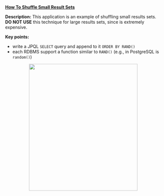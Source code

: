 **[How To Shuffle Small Result Sets](https://github.com/AnghelLeonard/Hibernate-SpringBoot/tree/master/HibernateSpringBootOrderByRandom)**
 
**Description:** This application is an example of shuffling small results sets. **DO NOT USE** this technique for large results sets, since is extremely expensive.
 
**Key points:**
- write a JPQL `SELECT` query and append to it `ORDER BY RAND()`
- each RDBMS support a function similar to `RAND()` (e.g., in PostgreSQL is `random()`)
     
<a href="https://leanpub.com/java-persistence-performance-illustrated-guide"><p align="center"><img src="https://github.com/AnghelLeonard/Hibernate-SpringBoot/blob/master/Java%20Persistence%20Performance%20Illustrated%20Guide.jpg" height="410" width="350"/></p></a>
